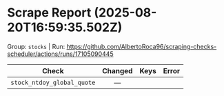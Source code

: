 # Scrape Report (2025-08-20T16:59:35.502Z)

Group: `stocks`  |  Run: https://github.com/AlbertoRoca96/scraping-checks-scheduler/actions/runs/17105090445

| Check | Changed | Keys | Error |
|---|:---:|:--|:--|
| `stock_ntdoy_global_quote` | — |  |  |

